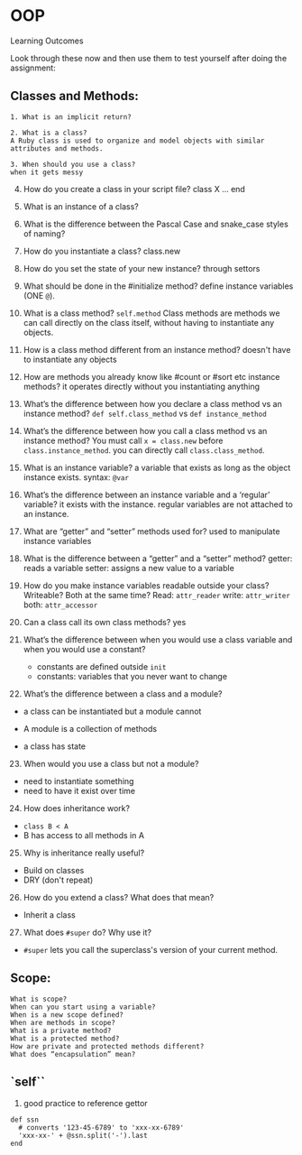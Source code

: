 # OOP

Learning Outcomes

Look through these now and then use them to test yourself after doing the assignment:

## Classes and Methods:

    1. What is an implicit return?

    2. What is a class?
    A Ruby class is used to organize and model objects with similar attributes and methods.

    3. When should you use a class?
    when it gets messy

4.  How do you create a class in your script file?
    class X
    ...
    end

5.  What is an instance of a class?

6.  What is the difference between the Pascal Case and snake_case styles of naming?
7.  How do you instantiate a class?
    class.new
8.  How do you set the state of your new instance?
    through settors
9.  What should be done in the #initialize method?
    define instance variables (ONE `@`).

10. What is a class method?
    `self.method`
    Class methods are methods we can call directly on the class itself, without having to instantiate any objects.

11. How is a class method different from an instance method?
    doesn't have to instantiate any objects

12. How are methods you already know like #count or #sort etc instance methods?
    it operates directly without you instantiating anything

13. What’s the difference between how you declare a class method vs an instance method?
    `def self.class_method`
    vs
    `def instance_method`

14. What’s the difference between how you call a class method vs an instance method?
    You must call `x = class.new` before `class.instance_method`. you can directly call `class.class_method`.

15. What is an instance variable?
    a variable that exists as long as the object instance exists. syntax: `@var`
16. What’s the difference between an instance variable and a ‘regular’ variable?
    it exists with the instance. regular variables are not attached to an instance.

17. What are “getter” and “setter” methods used for?
    used to manipulate instance variables

18. What is the difference between a “getter” and a “setter” method?
    getter: reads a variable
    setter: assigns a new value to a variable

19. How do you make instance variables readable outside your class? Writeable? Both at the same time?
    Read: `attr_reader`
    write: `attr_writer`
    both: `attr_accessor`

20. Can a class call its own class methods?
    yes

21. What’s the difference between when you would use a class variable and when you would use a constant?

    - constants are defined outside `init`
    - constants: variables that you never want to change

22. What’s the difference between a class and a module?

- a class can be instantiated but a module cannot

- A module is a collection of methods

- a class has state

23. When would you use a class but not a module?

- need to instantiate something
- need to have it exist over time

24. How does inheritance work?

- `class B < A`
- B has access to all methods in A

25. Why is inheritance really useful?

- Build on classes
- DRY (don't repeat)

26. How do you extend a class? What does that mean?

- Inherit a class

27. What does `#super` do? Why use it?

- `#super` lets you call the superclass's version of your current method.

## Scope:

    What is scope?
    When can you start using a variable?
    When is a new scope defined?
    When are methods in scope?
    What is a private method?
    What is a protected method?
    How are private and protected methods different?
    What does “encapsulation” mean?

## `self``

1. good practice to reference gettor

```
def ssn
  # converts '123-45-6789' to 'xxx-xx-6789'
  'xxx-xx-' + @ssn.split('-').last
end

```
